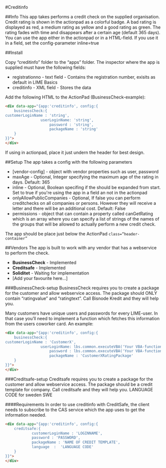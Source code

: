 #Creditinfo

##Info
This app takes performs a credit check on the supplied organisation. Credit rating is shown in the actionpad as a colorful badge. A bad rating is displayed as red, a medium rating as yellow and a good rating as green. The rating fades with time and disappears after a certain age (default 365 days). You can use the app either in the actionpad or in a HTML-field. If you use it in a field, set the config-parameter inline=true

##Install

Copy “creditinfo” folder to the “apps” folder. The inspector where the app is supplied must have the following fields:
*	registrationno - text field - Contains the registration number, exisits as default in LIME Basics
* 	creditinfo - XML field - Stores the data
 
Add the following HTML to the ActionPad (BusinessCheck-example):

```html
<div data-app="{app:'creditinfo', config:{
	businessCheck:{
customerLoginName : 'string',
		    	userLoginName: 'string',
            		password : 'string',
            		packageName : 'string'
	}
}}">
</div>
```

If using in actionpad, place it just undern the header for best design.

##Setup
The app takes a config with the following parameters
*	[vendor-config] - object with vendor properties such as user, password
*	maxAge - Optional, Integer specifying the maximum age of the rating in days. Default: 365
*	inline - Optional, Boolean specifing if the should be expanded from start. Set to true if you're using the app in a field an not in the actionpad
*	onlyAllowPublicCompanies - Optional, If false you can perform creditchecks on all companies or persons. However they will receive a letter and there will be an additional cost. Default: False
*	permissions - object that can contain a property called canGetRating which is an array where you can specify a list of strings of the names of the groups that will be allowed to actually perform a new credit check.

The app should be place just below the ActionPad `class=”header-container”` <div>

##Vendors
The app is built to work with any vendor that has a webservice to perform the check.
*	__BusinessCheck__ - Implemented
*	__Creditsafe__ - Implemented
*	__Soliditet__ -	Waiting for implementation
*	[Add your favourite here…]

###BusinessCheck-setup
BusinessCheck requires you to create a package for the customer and allow webservice access. The package should ONLY contain “ratingvalue” and “ratingtext”. Call Bisnode Kredit and they will help you. 

Many customers have unique users and passwords for every LIME-user. In that case you’ll need to implement a function which fetches this information from the users coworker card. An example:

```html
<div data-app="{app:'creditinfo', config:{
	businessCheck:{
customerLoginName : 'CustomerX',
		    	userLoginName: lbs.common.executeVBA('Your VBA-function here'),
            		password : lbs.common.executeVBA('Your VBA-function here'),
            		packageName : 'CustomerXRatingPackage'
	}
}}">
</div>
```
###Creditsafe-setup
Creditsafe requires you to create a package for the customer and allow webservice access. The package should be a credit template for company. Call creditsafe and they will help you. 
LANGUAGE CODE for sweden SWE

####Requirements
In order to use creditinfo with CreditSafe, the client needs to subscribe to the CAS service which the app uses to get the information needed.

```html
<div data-app="{app:'creditinfo', config:{
	creditsafe:{
		    customerLoginName : 'LOGINNAME',
            password : 'PASSWORD',
            packageName : 'NAME OF CREDIT TEMPLATE',
            language  :  'LANGUAGE CODE' 
	}
}}">
</div>
```
